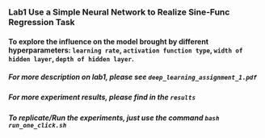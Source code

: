 ### Lab1 Use a Simple Neural Network to Realize Sine-Func Regression Task
#### To explore the influence on the model brought by different hyperparameters: `learning rate`, `activation function type`, `width of hidden layer`, `depth of hidden layer`.
##### For more description on lab1, please see `deep_learning_assignment_1.pdf`
##### For more experiment results, please find in the `results`
##### To replicate/Run the experiments, just use the command `bash run_one_click.sh`
